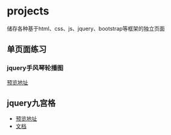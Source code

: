 # projects
储存各种基于html、css、js、jquery、bootstrap等框架的独立页面

## 单页面练习
### jquery手风琴轮播图
[预览地址](https://syinho.github.io/projects/jquery手风琴轮播图——背景图片与缩略图一致/index.html)

## jquery九宫格
- [预览地址](https://syinho.github.io/projects/jquery九宫格/index.html)
- [文档](https://syinho.github.io/projects/md/jquery九宫格说明文档.md)